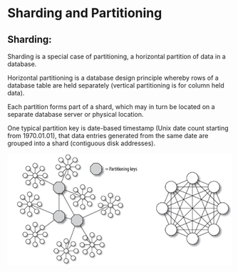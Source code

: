 # Sharding and Partitioning

## Sharding: 
Sharding is a special case of partitioning, a horizontal partition of data in a database.

Horizontal partitioning is a database design principle whereby rows of a database table are held separately (vertical partitioning is for column held data).

Each partition forms part of a shard, which may in turn be located on a separate database server or physical location. 

One typical partition key is date-based timestamp (Unix date count starting from 1970.01.01), that data entries generated from the same date are grouped into a shard (contiguous disk addresses).

![data_sharding_difficulty_level](imgs/data_sharding_difficulty_level.png "data_sharding_difficulty_level")